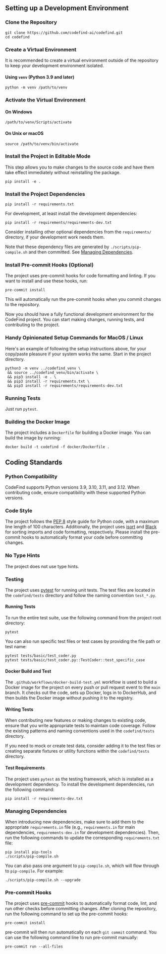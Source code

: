 ## Setting up a Development Environment

### Clone the Repository

```
git clone https://github.com/codefind-ai/codefind.git
cd codefind
```

### Create a Virtual Environment

It is recommended to create a virtual environment outside of the repository to keep your development environment isolated.

#### Using `venv` (Python 3.9 and later)

```
python -m venv /path/to/venv
```

### Activate the Virtual Environment

#### On Windows

```
/path/to/venv/Scripts/activate
```

#### On Unix or macOS

```
source /path/to/venv/bin/activate
```

### Install the Project in Editable Mode

This step allows you to make changes to the source code and have them take effect immediately without reinstalling the package.

```
pip install -e .
```

### Install the Project Dependencies

```
pip install -r requirements.txt
```

For development, at least install the development dependencies:

```
pip install -r requirements/requirements-dev.txt
```

Consider installing other optional dependencies from the `requirements/` directory, if your development work needs them. 

Note that these dependency files are generated by `./scripts/pip-compile.sh` and then committed. See [Managing Dependencies](#managing-dependencies).

### Install Pre-commit Hooks (Optional)

The project uses pre-commit hooks for code formatting and linting. If you want to install and use these hooks, run:

```
pre-commit install
```

This will automatically run the pre-commit hooks when you commit changes to the repository.

Now you should have a fully functional development environment for the CodeFind project. You can start making changes, running tests, and contributing to the project.

### Handy Opinionated Setup Commands for MacOS / Linux

Here's an example of following the setup instructions above, for your copy/paste pleasure if your system works the same. Start in the project directory.

```
python3 -m venv ../codefind_venv \
 && source ../codefind_venv/bin/activate \
 && pip3 install -e . \
 && pip3 install -r requirements.txt \
 && pip3 install -r requirements/requirements-dev.txt
```

### Running Tests

Just run `pytest`.

### Building the Docker Image

The project includes a `Dockerfile` for building a Docker image. You can build the image by running:

```
docker build -t codefind -f docker/Dockerfile .
```

## Coding Standards

### Python Compatibility

CodeFind supports Python versions 3.9, 3.10, 3.11, and 3.12. When contributing code, ensure compatibility with these supported Python versions.

### Code Style

The project follows the [PEP 8](https://www.python.org/dev/peps/pep-0008/) style guide for Python code, with a maximum line length of 100 characters. Additionally, the project uses [isort](https://pycqa.github.io/isort/) and [Black](https://black.readthedocs.io/en/stable/) for sorting imports and code formatting, respectively. Please install the pre-commit hooks to automatically format your code before committing changes.

### No Type Hints

The project does not use type hints.

### Testing

The project uses [pytest](https://docs.pytest.org/en/latest/) for running unit tests. The test files are located in the `codefind/tests` directory and follow the naming convention `test_*.py`.

#### Running Tests

To run the entire test suite, use the following command from the project root directory:

```
pytest
```

You can also run specific test files or test cases by providing the file path or test name:

```
pytest tests/basic/test_coder.py
pytest tests/basic/test_coder.py::TestCoder::test_specific_case
```

#### Docker Build and Test

The `.github/workflows/docker-build-test.yml` workflow is used to build a Docker image for the project on every push or pull request event to the `main` branch. It checks out the code, sets up Docker, logs in to DockerHub, and then builds the Docker image without pushing it to the registry.

#### Writing Tests

When contributing new features or making changes to existing code, ensure that you write appropriate tests to maintain code coverage. Follow the existing patterns and naming conventions used in the `codefind/tests` directory.

If you need to mock or create test data, consider adding it to the test files or creating separate fixtures or utility functions within the `codefind/tests` directory.

#### Test Requirements

The project uses `pytest` as the testing framework, which is installed as a development dependency. To install the development dependencies, run the following command:

```
pip install -r requirements-dev.txt
```

### Managing Dependencies

When introducing new dependencies, make sure to add them to the appropriate `requirements.in` file (e.g., `requirements.in` for main dependencies, `requirements-dev.in` for development dependencies). Then, run the following commands to update the corresponding `requirements.txt` file:

```
pip install pip-tools
./scripts/pip-compile.sh
```

You can also pass one argument to `pip-compile.sh`, which will flow through to `pip-compile`. For example:

```
./scripts/pip-compile.sh --upgrade
```

### Pre-commit Hooks

The project uses [pre-commit](https://pre-commit.com/) hooks to automatically format code, lint, and run other checks before committing changes. After cloning the repository, run the following command to set up the pre-commit hooks:

```
pre-commit install
```

pre-commit will then run automatically on each `git commit` command. You can use the following command line to run pre-commit manually:

```
pre-commit run --all-files
```
